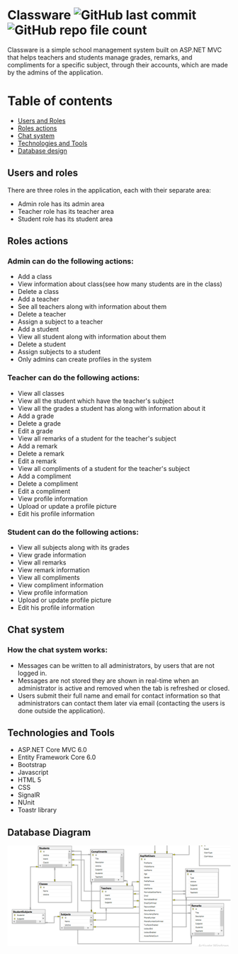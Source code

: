 # Classware ![GitHub last commit](https://img.shields.io/github/last-commit/ivangeorgiev34/Classware?color=success&style=plastic) ![GitHub repo file count](https://img.shields.io/github/directory-file-count/ivangeorgiev34/Classware?color=informational&logo=files&style=plastic)
Classware is a simple school management system built on ASP.NET MVC that helps teachers and students manage grades, remarks, and compliments for a specific subject, through their accounts, which are made by the admins of the application.
# Table of contents
* [Users and Roles](#users-and-roles)
* [Roles actions](#roles-actions)
* [Chat system](#chat-system)
* [Technologies and Tools](#technologies-and-tools)
* [Database design](#database-design)
## <a id="users-and-roles" name="users-and-roles"></a>Users and roles
There are three roles in the application, each with their separate area:
* Admin role has its admin area
* Teacher role has its teacher area
* Student role has its student area
## <a id="roles-actions" name="roles-actions"></a>Roles actions
### Admin can do the following actions:
* Add a class
* View information about class(see how many students are in the class)
* Delete a class
* Add a teacher
* See all teachers along with information about them
* Delete a teacher
* Assign a subject to a teacher
* Add a student
* View all student along with information about them
* Delete a student
* Assign subjects to a student
* Only admins can create profiles in the system
<!-- end of the list -->
### Teacher can do the following actions:
* View all classes
* View all the student which have the teacher's subject
* View all the grades a student has along with information about it
* Add a grade
* Delete a grade
* Edit a grade
* View all remarks of a student for the teacher's subject
* Add a remark
* Delete a remark
* Edit a remark
* View all compliments of a student for the teacher's subject
* Add a compliment
* Delete a compliment
* Edit a compliment
* View profile information
* Upload or update a profile picture
* Edit his profile information
<!-- end of the list -->
### Student can do the following actions:
* View all subjects along with its grades
* View grade information
* View all remarks
* View remark information
* View all compliments
* View compliment information
* View profile information
* Upload or update profile picture
* Edit his profile information
<!-- end of the list -->
## <a id="chat-system" name="chat-system"></a>Chat system
### How the chat system works:
* Messages can be written to all administrators, by users that are not logged in.
* Messages are not stored they are shown in real-time when an administrator is active and removed when the tab is refreshed or closed.
* Users submit their full name and email for contact information so that administrators can contact them later via email (contacting the users is done outside the application).
<!-- end of the list -->
## <a id="technologies-and-tools" name="technologies-and-tools"></a>Technologies and Tools
- ASP.NET Core MVC 6.0
- Entity Framework Core 6.0
- Bootstrap
- Javascript
- HTML 5
- CSS
- SignalR
- NUnit
- Toastr library
## <a id="database-design" name="database-design">Database Diagram</a>
![ClasswareDatabaseDiagram](Images/ClasswareDatabaseDiagram.PNG?raw=true "Database Diagram")
